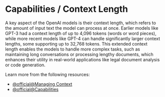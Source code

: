 # Capabilities / Context Length

A key aspect of the OpenAI models is their context length, which refers to the amount of input text the model can process at once. Earlier models like GPT-3 had a context length of up to 4,096 tokens (words or word pieces), while more recent models like GPT-4 can handle significantly larger context lengths, some supporting up to 32,768 tokens. This extended context length enables the models to handle more complex tasks, such as maintaining long conversations or processing lengthy documents, which enhances their utility in real-world applications like legal document analysis or code generation.

Learn more from the following resources:

- [@official@Managing Context](https://platform.openai.com/docs/guides/text-generation/managing-context-for-text-generation)
- [@official@Capabilities](https://platform.openai.com/docs/guides/text-generation)
